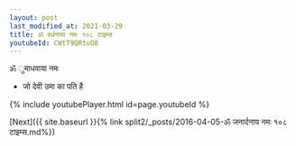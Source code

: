 ```yaml
---
layout: post
last_modified_at: 2021-03-29
title: ॐ वर्धनाया नमः १०८ टाइम्स
youtubeId: CWtT9QRtuO8
---
```

 
 
 ॐ ुमाधवाया नमः  
 
 -  जो देवी उमा का पति है 
 
  
 
  
 
 
 
 
 
 


{% include youtubePlayer.html id=page.youtubeId %}
 
[Next]({{ site.baseurl }}{% link  split2/_posts/2016-04-05-ॐ जनार्दनाय नमः १०८ टाइम्स.md%})
 
